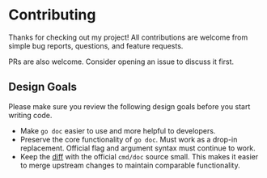 # Contributing

Thanks for checking out my project! All contributions are welcome from simple
bug reports, questions, and feature requests.

PRs are also welcome. Consider opening an issue to discuss it first. 

## Design Goals

Please make sure you review the following design goals before you start writing
code.

- Make `go doc` easier to use and more helpful to developers.
- Preserve the core functionality of `go doc`. Must work as a drop-in
  replacement. Official flag and argument syntax must continue to work.
- Keep the
  [diff](https://github.com/AdamSLevy/go-doc/compare/go-doc-official...main)
  with the official `cmd/doc` source small. This makes it easier to merge
  upstream changes to maintain comparable functionality.
